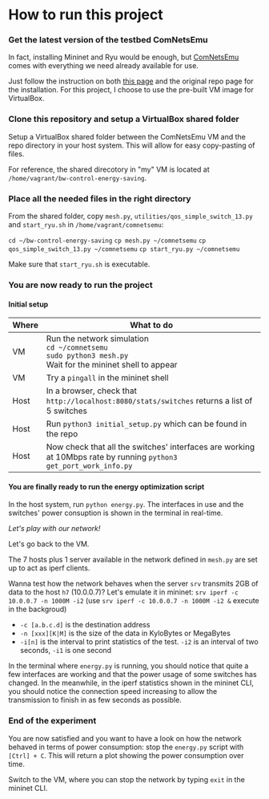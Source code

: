 # How to run this project

### Get the latest version of the testbed ComNetsEmu
In fact, installing Mininet and Ryu would be enough, but [ComNetsEmu](https://git.comnets.net/public-repo/comnetsemu) comes with everything we need already available for use.

Just follow the instruction on both [this page](https://stevelorenz.github.io/comnetsemu/installation.html) and the original repo page for the installation. For this project, I choose to use the pre-built VM image for VirtualBox. 

### Clone this repository and setup a VirtualBox shared folder
Setup a VirtualBox shared folder between the ComNetsEmu VM and the repo directory in your host system. This will allow for easy copy-pasting of files.

For reference, the shared direcotory in "my" VM is located at `/home/vagrant/bw-control-energy-saving`.

### Place all the needed files in the right directory
From the shared folder, copy `mesh.py`, `utilities/qos_simple_switch_13.py` and `start_ryu.sh` in `/home/vagrant/comnetsemu`:

`cd ~/bw-control-energy-saving`
`cp mesh.py ~/comnetsemu`
`cp qos_simple_switch_13.py ~/comnetsemu`
`cp start_ryu.py ~/comnetsemu`

Make sure that `start_ryu.sh` is executable.

### You are now ready to run the project
#### Initial setup
| Where | What to do |
|---|---|
| VM | Run the network simulation<br>`cd ~/comnetsemu`<br>`sudo python3 mesh.py`<br>Wait for the mininet shell to appear |
| VM | Try a `pingall` in the mininet shell |
| Host | In a browser, check that `http://localhost:8080/stats/switches` returns a list of 5 switches |
| Host | Run `python3 initial_setup.py` which can be found in the repo |
| Host | Now check that all the switches' interfaces are working at 10Mbps rate by running `python3 get_port_work_info.py` |

#### You are finally ready to run the energy optimization script

In the host system, run `python energy.py`. The interfaces in use and the switches' power consuption is shown in the terminal in real-time.

*Let's play with our network!*

Let's go back to the VM.

The 7 hosts plus 1 server available in the network defined in `mesh.py` are set up to act as iperf clients.

Wanna test how the network behaves when the server `srv` transmits 2GB of data to the host `h7` (10.0.0.7)? Let's emulate it in mininet:
`srv iperf -c 10.0.0.7 -n 1000M -i2` (use `srv iperf -c 10.0.0.7 -n 1000M -i2 &` execute in the backgroud)
 - `-c [a.b.c.d]` is the destination address
 - `-n [xxx][K|M]` is the size of the data in KyloBytes or MegaBytes
 - `-i[n]` is the interval to print statistics of the test. `-i2` is an interval of two seconds, `-i1` is one second

In the terminal where `energy.py` is running, you should notice that quite a few interfaces are working and that the power usage of some switches has changed. 
In the meanwhile, in the iperf statistics shown in the mininet CLI, you should notice the connection speed increasing to allow the transmission to finish in as few seconds as possible.

### End of the experiment

You are now satisfied and you want to have a look on how the network behaved in terms of power consumption: stop the `energy.py` script with `[Ctrl] + C`. This will return a plot showing the power consumption over time.

Switch to the VM, where you can stop the network by typing `exit` in the mininet CLI.